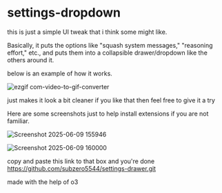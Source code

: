 # settings-dropdown
this is just a simple UI tweak that i think some might like.

Basically, it puts the options like "squash system messages," "reasoning effort," etc., and puts them into a collapsible drawer/dropdown like the others around it.

below is an example of how it works.

![ezgif com-video-to-gif-converter](https://github.com/user-attachments/assets/0282d9c3-95f7-4622-98c6-d67813188a0e)

just makes it look a bit cleaner if you like that then feel free to give it a try

Here are some screenshots just to help install extensions if you are not familiar. 


![Screenshot 2025-06-09 155946](https://github.com/user-attachments/assets/9ff89034-176c-43f0-9e40-0e0bd7aa2217)

![Screenshot 2025-06-09 160000](https://github.com/user-attachments/assets/8228d437-a2f2-4041-ad09-e86f0fdbb0bf)

copy and paste this link to that box and you're done https://github.com/subzero5544/settings-drawer.git

made with the help of o3
